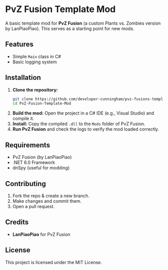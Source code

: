 # PvZ Fusion Template Mod

A basic template mod for **PvZ Fusion** (a custom Plants vs. Zombies version by LanPiaoPiao). This serves as a starting point for new mods.

## Features
- Simple `Main` class in C#
- Basic logging system

## Installation
1. **Clone the repository:**
   ```sh
   git clone https://github.com/developer-cunningham/pvz-fusions-template-mod.git
   cd PvZ-Fusion-Template-Mod
   ```
2. **Build the mod:** Open the project in a C# IDE (e.g., Visual Studio) and compile it.
3. **Install:** Copy the compiled `.dll` to the `Mods` folder of PvZ Fusion.
4. **Run PvZ Fusion** and check the logs to verify the mod loaded correctly.

## Requirements
- PvZ Fusion (by LanPiaoPiao)
- .NET 6.0 Framework
- dnSpy (useful for modding)

## Contributing
1. Fork the repo & create a new branch.
2. Make changes and commit them.
3. Open a pull request.

## Credits
- **LanPiaoPiao** for PvZ Fusion

## License
This project is licensed under the MIT License.

